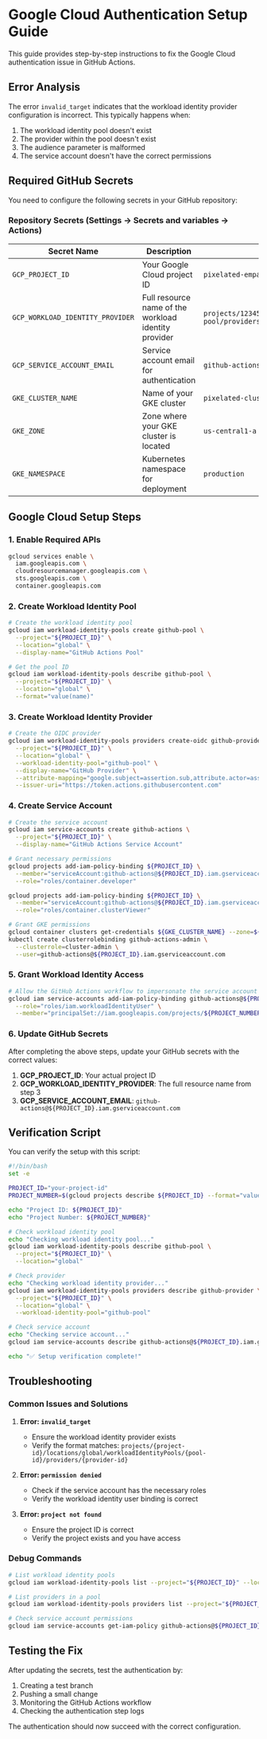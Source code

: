 # Google Cloud Authentication Setup Guide

This guide provides step-by-step instructions to fix the Google Cloud authentication issue in GitHub Actions.

## Error Analysis

The error `invalid_target` indicates that the workload identity provider configuration is incorrect. This typically happens when:

1. The workload identity pool doesn't exist
2. The provider within the pool doesn't exist
3. The audience parameter is malformed
4. The service account doesn't have the correct permissions

## Required GitHub Secrets

You need to configure the following secrets in your GitHub repository:

### Repository Secrets (Settings → Secrets and variables → Actions)

| Secret Name | Description | Example Format |
|-------------|-------------|----------------|
| `GCP_PROJECT_ID` | Your Google Cloud project ID | `pixelated-empathy-123456` |
| `GCP_WORKLOAD_IDENTITY_PROVIDER` | Full resource name of the workload identity provider | `projects/123456789/locations/global/workloadIdentityPools/github-pool/providers/github-provider` |
| `GCP_SERVICE_ACCOUNT_EMAIL` | Service account email for authentication | `github-actions@pixelated-empathy-123456.iam.gserviceaccount.com` |
| `GKE_CLUSTER_NAME` | Name of your GKE cluster | `pixelated-cluster` |
| `GKE_ZONE` | Zone where your GKE cluster is located | `us-central1-a` |
| `GKE_NAMESPACE` | Kubernetes namespace for deployment | `production` |

## Google Cloud Setup Steps

### 1. Enable Required APIs

```bash
gcloud services enable \
  iam.googleapis.com \
  cloudresourcemanager.googleapis.com \
  sts.googleapis.com \
  container.googleapis.com
```

### 2. Create Workload Identity Pool

```bash
# Create the workload identity pool
gcloud iam workload-identity-pools create github-pool \
  --project="${PROJECT_ID}" \
  --location="global" \
  --display-name="GitHub Actions Pool"

# Get the pool ID
gcloud iam workload-identity-pools describe github-pool \
  --project="${PROJECT_ID}" \
  --location="global" \
  --format="value(name)"
```

### 3. Create Workload Identity Provider

```bash
# Create the OIDC provider
gcloud iam workload-identity-pools providers create-oidc github-provider \
  --project="${PROJECT_ID}" \
  --location="global" \
  --workload-identity-pool="github-pool" \
  --display-name="GitHub Provider" \
  --attribute-mapping="google.subject=assertion.sub,attribute.actor=assertion.actor,attribute.repository=assertion.repository" \
  --issuer-uri="https://token.actions.githubusercontent.com"
```

### 4. Create Service Account

```bash
# Create the service account
gcloud iam service-accounts create github-actions \
  --project="${PROJECT_ID}" \
  --display-name="GitHub Actions Service Account"

# Grant necessary permissions
gcloud projects add-iam-policy-binding ${PROJECT_ID} \
  --member="serviceAccount:github-actions@${PROJECT_ID}.iam.gserviceaccount.com" \
  --role="roles/container.developer"

gcloud projects add-iam-policy-binding ${PROJECT_ID} \
  --member="serviceAccount:github-actions@${PROJECT_ID}.iam.gserviceaccount.com" \
  --role="roles/container.clusterViewer"

# Grant GKE permissions
gcloud container clusters get-credentials ${GKE_CLUSTER_NAME} --zone=${GKE_ZONE}
kubectl create clusterrolebinding github-actions-admin \
  --clusterrole=cluster-admin \
  --user=github-actions@${PROJECT_ID}.iam.gserviceaccount.com
```

### 5. Grant Workload Identity Access

```bash
# Allow the GitHub Actions workflow to impersonate the service account
gcloud iam service-accounts add-iam-policy-binding github-actions@${PROJECT_ID}.iam.gserviceaccount.com \
  --role="roles/iam.workloadIdentityUser" \
  --member="principalSet://iam.googleapis.com/projects/${PROJECT_NUMBER}/locations/global/workloadIdentityPools/github-pool"
```

### 6. Update GitHub Secrets

After completing the above steps, update your GitHub secrets with the correct values:

1. **GCP_PROJECT_ID**: Your actual project ID
2. **GCP_WORKLOAD_IDENTITY_PROVIDER**: The full resource name from step 3
3. **GCP_SERVICE_ACCOUNT_EMAIL**: `github-actions@${PROJECT_ID}.iam.gserviceaccount.com`

## Verification Script

You can verify the setup with this script:

```bash
#!/bin/bash
set -e

PROJECT_ID="your-project-id"
PROJECT_NUMBER=$(gcloud projects describe ${PROJECT_ID} --format="value(projectNumber)")

echo "Project ID: ${PROJECT_ID}"
echo "Project Number: ${PROJECT_NUMBER}"

# Check workload identity pool
echo "Checking workload identity pool..."
gcloud iam workload-identity-pools describe github-pool \
  --project="${PROJECT_ID}" \
  --location="global"

# Check provider
echo "Checking workload identity provider..."
gcloud iam workload-identity-pools providers describe github-provider \
  --project="${PROJECT_ID}" \
  --location="global" \
  --workload-identity-pool="github-pool"

# Check service account
echo "Checking service account..."
gcloud iam service-accounts describe github-actions@${PROJECT_ID}.iam.gserviceaccount.com

echo "✅ Setup verification complete!"
```

## Troubleshooting

### Common Issues and Solutions

1. **Error: `invalid_target`**
   - Ensure the workload identity provider exists
   - Verify the format matches: `projects/{project-id}/locations/global/workloadIdentityPools/{pool-id}/providers/{provider-id}`

2. **Error: `permission denied`**
   - Check if the service account has the necessary roles
   - Verify the workload identity user binding is correct

3. **Error: `project not found`**
   - Ensure the project ID is correct
   - Verify the project exists and you have access

### Debug Commands

```bash
# List workload identity pools
gcloud iam workload-identity-pools list --project="${PROJECT_ID}" --location="global"

# List providers in a pool
gcloud iam workload-identity-pools providers list --project="${PROJECT_ID}" --location="global" --workload-identity-pool="github-pool"

# Check service account permissions
gcloud iam service-accounts get-iam-policy github-actions@${PROJECT_ID}.iam.gserviceaccount.com
```

## Testing the Fix

After updating the secrets, test the authentication by:

1. Creating a test branch
2. Pushing a small change
3. Monitoring the GitHub Actions workflow
4. Checking the authentication step logs

The authentication should now succeed with the correct configuration.